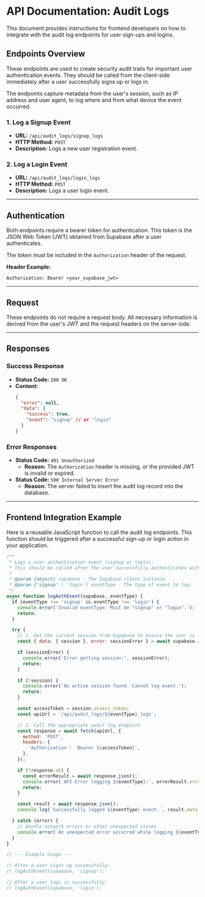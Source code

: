 # API Documentation: Audit Logs

This document provides instructions for frontend developers on how to integrate with the audit log endpoints for user sign-ups and logins.

## Endpoints Overview

These endpoints are used to create security audit trails for important user authentication events. They should be called from the client-side immediately after a user successfully signs up or logs in.

The endpoints capture metadata from the user's session, such as IP address and user agent, to log where and from what device the event occurred.

### 1. Log a Signup Event

-   **URL:** `/api/audit_logs/signup_logs`
-   **HTTP Method:** `POST`
-   **Description:** Logs a new user registration event.

### 2. Log a Login Event

-   **URL:** `/api/audit_logs/login_logs`
-   **HTTP Method:** `POST`
-   **Description:** Logs a user login event.

---

## Authentication

Both endpoints require a bearer token for authentication. This token is the JSON Web Token (JWT) obtained from Supabase after a user authenticates.

The token must be included in the `Authorization` header of the request.

**Header Example:**
```
Authorization: Bearer <your_supabase_jwt>
```

---

## Request

These endpoints do not require a request body. All necessary information is derived from the user's JWT and the request headers on the server-side.

---

## Responses

### Success Response

-   **Status Code:** `200 OK`
-   **Content:**
    ```json
    {
      "error": null,
      "data": {
        "success": true,
        "event": "signup" // or "login"
      }
    }
    ```

### Error Responses

-   **Status Code:** `401 Unauthorized`
    -   **Reason:** The `Authorization` header is missing, or the provided JWT is invalid or expired.
-   **Status Code:** `500 Internal Server Error`
    -   **Reason:** The server failed to insert the audit log record into the database.

---

## Frontend Integration Example

Here is a reusable JavaScript function to call the audit log endpoints. This function should be triggered after a successful sign-up or login action in your application.

```javascript
/**
 * Logs a user authentication event (signup or login).
 * This should be called after the user successfully authenticates with Supabase.
 *
 * @param {object} supabase - The Supabase client instance.
 * @param {'signup' | 'login'} eventType - The type of event to log.
 */
async function logAuthEvent(supabase, eventType) {
  if (eventType !== 'signup' && eventType !== 'login') {
    console.error('Invalid eventType. Must be "signup" or "login".');
    return;
  }

  try {
    // 1. Get the current session from Supabase to ensure the user is logged in.
    const { data: { session }, error: sessionError } = await supabase.auth.getSession();

    if (sessionError) {
      console.error('Error getting session:', sessionError);
      return;
    }

    if (!session) {
      console.error('No active session found. Cannot log event.');
      return;
    }

    const accessToken = session.access_token;
    const apiUrl = `/api/audit_logs/${eventType}_logs`;

    // 2. Call the appropriate audit log endpoint
    const response = await fetch(apiUrl, {
      method: 'POST',
      headers: {
        'Authorization': `Bearer ${accessToken}`,
      },
    });

    if (!response.ok) {
      const errorResult = await response.json();
      console.error(`API Error logging ${eventType}:`, errorResult.error);
      return;
    }

    const result = await response.json();
    console.log(`Successfully logged ${eventType} event.`, result.data);

  } catch (error) {
    // Handle network errors or other unexpected issues
    console.error(`An unexpected error occurred while logging ${eventType}:`, error);
  }
}

// --- Example Usage ---

// After a user signs up successfully:
// logAuthEvent(supabase, 'signup');

// After a user logs in successfully:
// logAuthEvent(supabase, 'login');
